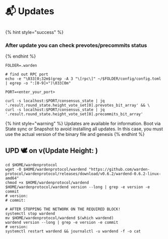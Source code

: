# 📬 Updates

##

{% hint style="success" %}
### After update you can check prevotes/precommits status
{% endhint %}

```shell
FOLDER=.warden

# find out RPC port
echo -e "\033[0;32m$(grep -A 3 "\[rpc\]" ~/$FOLDER/config/config.toml | egrep -o ":[0-9]+")\033[0m"

PORT=<enter_your_port>

curl -s localhost:$PORT/consensus_state | jq '.result.round_state.height_vote_set[0].prevotes_bit_array' && \
curl -s localhost:$PORT/consensus_state | jq '.result.round_state.height_vote_set[0].precommits_bit_array'
```



{% hint style="warning" %}
Updates are available for information. Boot via State sync or Snapshot to avoid installing all updates. In this case, you must use the actual version of the binary file and genesis
{% endhint %}

## UPD 🕊 on v(Update Height: )

```shell
cd $HOME/wardenprotocol
wget -O $HOME/wardenprotocol/wardend "https://github.com/warden-protocol/wardenprotocol/releases/download/v0.6.2/wardend-0.6.2-linux-amd64"
chmod +x $HOME/wardenprotocol/wardend
$HOME/wardenprotocol/wardend version --long | grep -e version -e commit
# version: 
# commit: 

# AFTER STOPPING THE NETWORK ON THE REQUIRED BLOCK!
systemctl stop wardend
mv $HOME/wardenprotocol/wardend $(which wardend)
wardend version --long | grep -e version -e commit
# version: 
systemctl restart wardend && journalctl -u wardend -f -o cat
```

